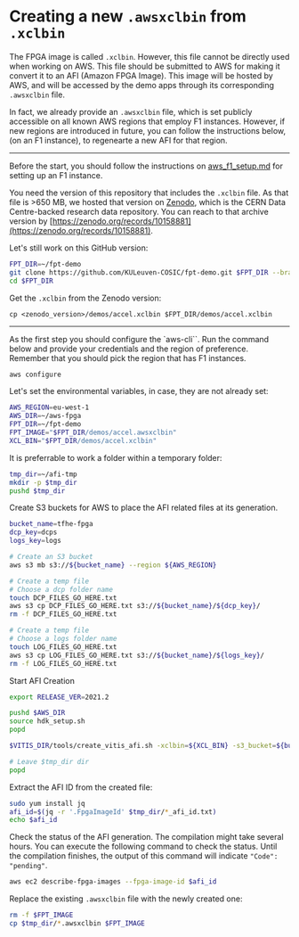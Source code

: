 # Creating a new `.awsxclbin` from `.xclbin`

The FPGA image is called `.xclbin`. However, this file cannot be directly used when working on AWS. This file should be submitted to AWS for making it convert it to an AFI (Amazon FPGA Image). This image will be hosted by AWS, and will be accessed by the demo apps through its corresponding `.awsxclbin` file. 

In fact, we already provide an `.awsxclbin` file, which is set publicly accessible on all known AWS regions that employ F1 instances. However, if new regions are introduced in future, you can follow the instructions below, (on an F1 instance), to regenearte a new AFI for that region.

___

Before the start, you should follow the instructions on [aws_f1_setup.md](./aws_f1_setup.md) for setting up an F1 instance. 

You need the version of this repository that includes the `.xclbin` file. As that file is >650 MB, we hosted that version on [Zenodo](https://zenodo.org/), which is the CERN Data Centre-backed research data repository. You can reach to that archive version by [https://zenodo.org/records/10158881](https://zenodo.org/records/10158881).

Let's still work on this GitHub version:

```bash
FPT_DIR=~/fpt-demo
git clone https://github.com/KULeuven-COSIC/fpt-demo.git $FPT_DIR --branch fpt-demo
cd $FPT_DIR
```

Get the `.xclbin` from the Zenodo version:

```
cp <zenodo_version>/demos/accel.xclbin $FPT_DIR/demos/accel.xclbin
```

___

As the first step you should configure the `aws-cli``. Run the command below and provide your credentials and the region of preference. Remember that you should pick the region that has F1 instances.

```bash
aws configure
```

Let's set the environmental variables, in case, they are not already set:

```bash
AWS_REGION=eu-west-1
AWS_DIR=~/aws-fpga
FPT_DIR=~/fpt-demo
FPT_IMAGE="$FPT_DIR/demos/accel.awsxclbin"
XCL_BIN="$FPT_DIR/demos/accel.xclbin"
```

It is preferrable to work a folder within a temporary folder:

```bash
tmp_dir=~/afi-tmp
mkdir -p $tmp_dir
pushd $tmp_dir
```

Create S3 buckets for AWS to place the AFI related files at its generation.

```bash
bucket_name=tfhe-fpga
dcp_key=dcps
logs_key=logs

# Create an S3 bucket
aws s3 mb s3://${bucket_name} --region ${AWS_REGION}

# Create a temp file
# Choose a dcp folder name
touch DCP_FILES_GO_HERE.txt
aws s3 cp DCP_FILES_GO_HERE.txt s3://${bucket_name}/${dcp_key}/
rm -f DCP_FILES_GO_HERE.txt

# Create a temp file
# Choose a logs folder name
touch LOG_FILES_GO_HERE.txt
aws s3 cp LOG_FILES_GO_HERE.txt s3://${bucket_name}/${logs_key}/
rm -f LOG_FILES_GO_HERE.txt
```

Start AFI Creation

```bash
export RELEASE_VER=2021.2

pushd $AWS_DIR
source hdk_setup.sh
popd

$VITIS_DIR/tools/create_vitis_afi.sh -xclbin=${XCL_BIN} -s3_bucket=${bucket_name} -s3_dcp_key=${dcp_key} -s3_logs_key=${logs_key}

# Leave $tmp_dir dir
popd
```

Extract the AFI ID from the created file:

```bash
sudo yum install jq
afi_id=$(jq -r '.FpgaImageId' $tmp_dir/*_afi_id.txt)
echo $afi_id
```

Check the status of the AFI generation. The compilation might take several hours. You can execute the following command to check the status. Until the compilation finishes, the output of this command will indicate `"Code": "pending"`.

```bash
aws ec2 describe-fpga-images --fpga-image-id $afi_id
```

Replace the existing `.awsxclbin` file with the newly created one:

```bash
rm -f $FPT_IMAGE
cp $tmp_dir/*.awsxclbin $FPT_IMAGE
```
